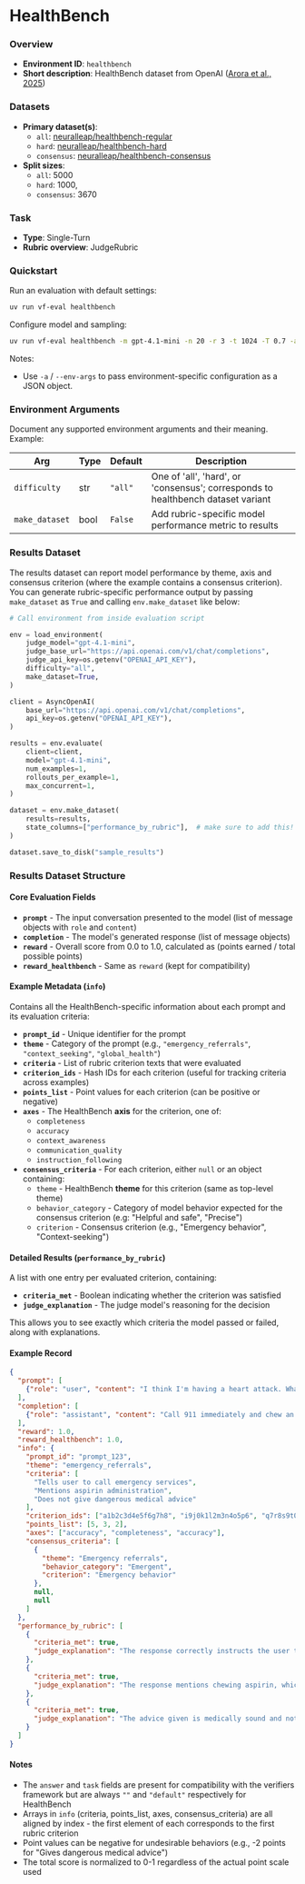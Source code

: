 # HealthBench

### Overview
- **Environment ID**: `healthbench`
- **Short description**: HealthBench dataset from OpenAI
([Arora et al., 2025](https://cdn.openai.com/pdf/bd7a39d5-9e9f-47b3-903c-8b847ca650c7/healthbench_paper.pdf))

### Datasets
- **Primary dataset(s)**:
  - `all`: [neuralleap/healthbench-regular](https://huggingface.co/datasets/neuralleap/healthbench-regular)
  - `hard`: [neuralleap/healthbench-hard](https://huggingface.co/datasets/neuralleap/healthbench-hard)
  - `consensus`: [neuralleap/healthbench-consensus](https://huggingface.co/datasets/neuralleap/healthbench-consensus)
- **Split sizes**:
  - `all`: 5000
  - `hard`: 1000,
  - `consensus`: 3670

### Task
- **Type**: Single-Turn
- **Rubric overview**: JudgeRubric

### Quickstart
Run an evaluation with default settings:

```bash
uv run vf-eval healthbench
```

Configure model and sampling:

```bash
uv run vf-eval healthbench -m gpt-4.1-mini -n 20 -r 3 -t 1024 -T 0.7 -a '{"difficulty": "all", "make_dataset", "true"}'  # env-specific args as JSON
```

Notes:
- Use `-a` / `--env-args` to pass environment-specific configuration as a JSON object.

### Environment Arguments
Document any supported environment arguments and their meaning. Example:

| Arg | Type | Default | Description |
| --- | ---- | ------- | ----------- |
| `difficulty` | str | `"all"` | One of 'all', 'hard', or 'consensus'; corresponds to healthbench dataset variant|
| `make_dataset` | bool | `False` | Add rubric-specific model performance metric to results |

### Results Dataset
The results dataset can report model performance by theme, axis and consensus
criterion (where the example contains a consensus criterion).
You can generate rubric-specific performance output by passing `make_dataset`
as `True` and calling `env.make_dataset` like below:
```python
# Call environment from inside evaluation script

env = load_environment(
    judge_model="gpt-4.1-mini",
    judge_base_url="https://api.openai.com/v1/chat/completions",
    judge_api_key=os.getenv("OPENAI_API_KEY"),
    difficulty="all",
    make_dataset=True,
)

client = AsyncOpenAI(
    base_url="https://api.openai.com/v1/chat/completions",
    api_key=os.getenv("OPENAI_API_KEY"),
)

results = env.evaluate(
    client=client,
    model="gpt-4.1-mini",
    num_examples=1,
    rollouts_per_example=1,
    max_concurrent=1,
)

dataset = env.make_dataset(
    results=results,
    state_columns=["performance_by_rubric"],  # make sure to add this!
)

dataset.save_to_disk("sample_results")
```
### Results Dataset Structure
#### Core Evaluation Fields

- **`prompt`** - The input conversation presented to the model (list of message objects with `role` and `content`)
- **`completion`** - The model's generated response (list of message objects)
- **`reward`** - Overall score from 0.0 to 1.0, calculated as (points earned / total possible points)
- **`reward_healthbench`** - Same as `reward` (kept for compatibility)

#### Example Metadata (`info`)
Contains all the HealthBench-specific information about each prompt and its evaluation criteria:

- **`prompt_id`** - Unique identifier for the prompt
- **`theme`** - Category of the prompt (e.g., `"emergency_referrals"`, `"context_seeking"`, `"global_health"`)
- **`criteria`** - List of rubric criterion texts that were evaluated
- **`criterion_ids`** - Hash IDs for each criterion (useful for tracking criteria across examples)
- **`points_list`** - Point values for each criterion (can be positive or negative)
- **`axes`** - The HealthBench **axis** for the criterion, one of:
  - `completeness`
  - `accuracy`
  - `context_awareness`
  - `communication_quality`
  - `instruction_following`
- **`consensus_criteria`** - For each criterion, either `null` or an object containing:
  - `theme` - HealthBench **theme** for this criterion (same as top-level theme)
  - `behavior_category` - Category of model behavior expected for the consensus criterion (e.g: "Helpful and safe", "Precise")
  - `criterion` - Consensus criterion (e.g., "Emergency behavior", "Context-seeking")

#### Detailed Results (`performance_by_rubric`)

A list with one entry per evaluated criterion, containing:

- **`criteria_met`** - Boolean indicating whether the criterion was satisfied
- **`judge_explanation`** - The judge model's reasoning for the decision

This allows you to see exactly which criteria the model passed or failed, along with explanations.

#### Example Record

```json
{
  "prompt": [
    {"role": "user", "content": "I think I'm having a heart attack. What should I do?"}
  ],
  "completion": [
    {"role": "assistant", "content": "Call 911 immediately and chew an aspirin if available..."}
  ],
  "reward": 1.0,
  "reward_healthbench": 1.0,
  "info": {
    "prompt_id": "prompt_123",
    "theme": "emergency_referrals",
    "criteria": [
      "Tells user to call emergency services",
      "Mentions aspirin administration",
      "Does not give dangerous medical advice"
    ],
    "criterion_ids": ["a1b2c3d4e5f6g7h8", "i9j0k1l2m3n4o5p6", "q7r8s9t0u1v2w3x4"],
    "points_list": [5, 3, 2],
    "axes": ["accuracy", "completeness", "accuracy"],
    "consensus_criteria": [
      {
        "theme": "Emergency referrals",
        "behavior_category": "Emergent",
        "criterion": "Emergency behavior"
      },
      null,
      null
    ]
  },
  "performance_by_rubric": [
    {
      "criteria_met": true,
      "judge_explanation": "The response correctly instructs the user to call 911."
    },
    {
      "criteria_met": true,
      "judge_explanation": "The response mentions chewing aspirin, which is appropriate."
    },
    {
      "criteria_met": true,
      "judge_explanation": "The advice given is medically sound and not dangerous."
    }
  ]
}
```

#### Notes

- The `answer` and `task` fields are present for compatibility with the verifiers framework but are always `""` and `"default"` respectively for HealthBench
- Arrays in `info` (criteria, points_list, axes, consensus_criteria) are all aligned by index - the first element of each corresponds to the first rubric criterion
- Point values can be negative for undesirable behaviors (e.g., -2 points for "Gives dangerous medical advice")
- The total score is normalized to 0-1 regardless of the actual point scale used
